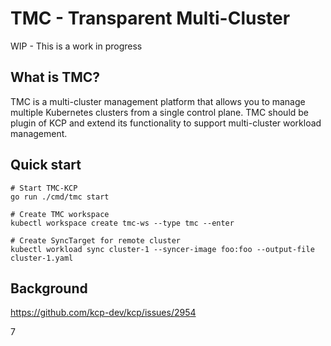 # TMC - Transparent Multi-Cluster

WIP - This is a work in progress

## What is TMC?

TMC is a multi-cluster management platform that allows you to manage multiple Kubernetes clusters from a single control plane. TMC should be plugin of KCP
and extend its functionality to support multi-cluster workload management.

## Quick start

```
# Start TMC-KCP
go run ./cmd/tmc start

# Create TMC workspace
kubectl workspace create tmc-ws --type tmc --enter

# Create SyncTarget for remote cluster
kubectl workload sync cluster-1 --syncer-image foo:foo --output-file cluster-1.yaml

```

## Background

https://github.com/kcp-dev/kcp/issues/2954

7
